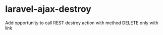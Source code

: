 # laravel-ajax-destroy
Add opportunity to call REST destroy action with method DELETE only with link
